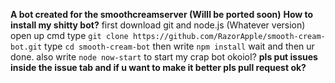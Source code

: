 **A bot created for the smoothcreamserver (Willl be ported soon)**
**How to install my shitty bot?**
first download git and node.js (Whatever version)
open up cmd
type `git clone https://github.com/RazorApple/smooth-cream-bot.git`
type `cd smooth-cream-bot`
then write `npm install`
wait and then ur done. also write `node now-start` to start my crap bot okoioI?
**pls put issues inside the issue tab and if u want to make it better pls pull request ok?**

